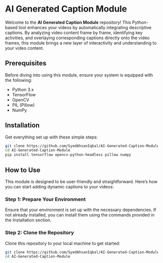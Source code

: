 # AI Generated Caption Module

Welcome to the **AI Generated Caption Module** repository! This Python-based tool enhances your videos by automatically integrating descriptive captions. By analyzing video content frame by frame, identifying key activities, and overlaying corresponding captions directly onto the video frames, this module brings a new layer of interactivity and understanding to your video content.

## Prerequisites

Before diving into using this module, ensure your system is equipped with the following:
- Python 3.x
- TensorFlow
- OpenCV
- PIL (Pillow)
- NumPy

## Installation

Get everything set up with these simple steps:

```bash
git clone https://github.com/SyedAhsanIqbal/AI-Generated-Caption-Module.git
cd AI-Generated-Caption-Module
pip install tensorflow opencv-python-headless pillow numpy
```

## How to Use

This module is designed to be user-friendly and straightforward. Here’s how you can start adding dynamic captions to your videos:

### Step 1: Prepare Your Environment

Ensure that your environment is set up with the necessary dependencies. If not already installed, you can install them using the commands provided in the Installation section.

### Step 2: Clone the Repository

Clone this repository to your local machine to get started:

```bash
git clone https://github.com/SyedAhsanIqbal/AI-Generated-Caption-Module.git
cd AI-Generated-Caption-Module
```


